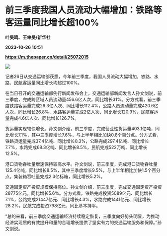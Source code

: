 # 前三季度我国人员流动大幅增加：铁路等客运量同比增长超100%
**叶昊鸣、王聿昊/新华社**

**2023-10-26 10:51**

**https://m.thepaper.cn/detail/25072015**

![](https://imagecloud.thepaper.cn/thepaper/image/275/749/896.jpg)

记者26日从交通运输部获悉，今年前三季度，我国人员流动大幅增加，铁路、水路、民航客运量同比增长均超过100%。

在当日召开的交通运输部例行新闻发布会上，交通运输部新闻发言人孙文剑说，前三季度，完成跨区域人员流动量456.6亿人次，同比增长31%。分方式看，前三季度铁路客运量完成29.3亿人次、同比增长112.4%，公路人员流动量完成420.6亿人次、同比增长26.8%，水路客运量完成2亿人次、同比增长120.9%，民航客运量完成4.6亿人次、同比增长126.7%。

货运量实现较快增长。孙文剑介绍，前三季度，完成营业性货运量403.1亿吨，同比增长7.1%，其中三季度增长7.6%，与上半年相比加快0.8个百分点。分方式看，铁路货运量完成37.4亿吨、同比增长0.3%，公路完成297.4亿吨、同比增长7.7%，水路完成68.3亿吨、同比增长8.5%，民航完成522万吨、同比增长12.5%。

港口货物吞吐量增速保持较高水平。孙文剑说，前三季度，完成港口货物吞吐量125.4亿吨，同比增长8.5%，其中三季度增长9.5%，与上半年相比加快1.5个百分点。集装箱吞吐量完成2.3亿标箱，同比增长5.2%。

交通固定资产投资规模保持高位。孙文剑介绍，前三季度，完成交通固定资产投资28775亿元，同比增长5.6%。分方式看，铁路完成投资5089亿元、同比增长7.1%，公路完成21447亿元、同比增长4.3%，水路完成1441亿元、同比增长28.2%，民航完成投资798亿元、同比基本持平。

“总的来看，前三季度交通运输经济持续稳定恢复，三季度向好势头明显，为推动经济实现质的有效提升和量的合理增长提供了坚实有力的交通运输服务和保障。”孙文剑说。